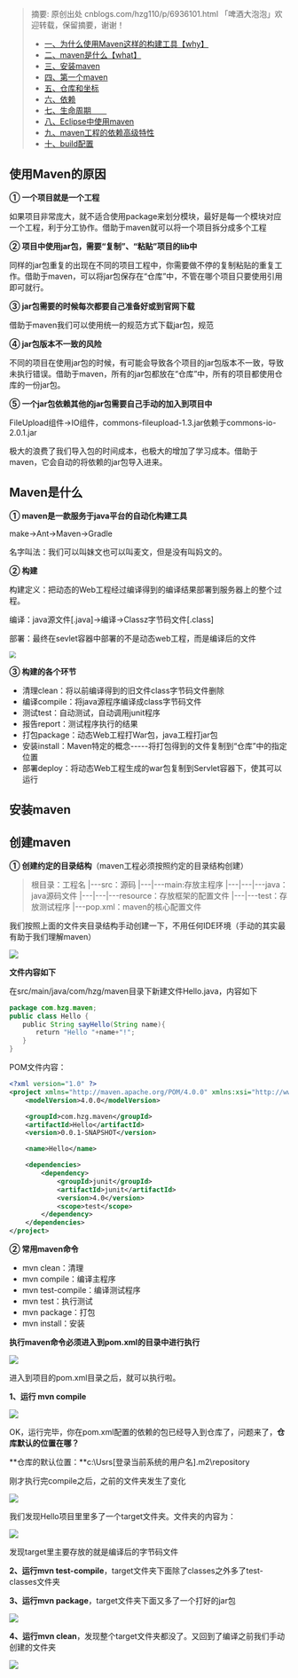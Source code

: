 > 摘要: 原创出处 cnblogs.com/hzg110/p/6936101.html 「啤酒大泡泡」欢迎转载，保留摘要，谢谢！
>
> - [一、为什么使用Maven这样的构建工具【why】](http://www.iocoder.cn/Fight/Maven-most-complete-tutorial-read-must-understand/)
> - [二、maven是什么【what】](http://www.iocoder.cn/Fight/Maven-most-complete-tutorial-read-must-understand/)
> - [三、安装maven](http://www.iocoder.cn/Fight/Maven-most-complete-tutorial-read-must-understand/)
> - [四、第一个maven](http://www.iocoder.cn/Fight/Maven-most-complete-tutorial-read-must-understand/)
> - [五、仓库和坐标](http://www.iocoder.cn/Fight/Maven-most-complete-tutorial-read-must-understand/)
> - [六、依赖](http://www.iocoder.cn/Fight/Maven-most-complete-tutorial-read-must-understand/)
> - [七、生命周期　　](http://www.iocoder.cn/Fight/Maven-most-complete-tutorial-read-must-understand/)
> - [八、Eclipse中使用maven](http://www.iocoder.cn/Fight/Maven-most-complete-tutorial-read-must-understand/)
> - [九、maven工程的依赖高级特性](http://www.iocoder.cn/Fight/Maven-most-complete-tutorial-read-must-understand/)
> - [十、build配置](http://www.iocoder.cn/Fight/Maven-most-complete-tutorial-read-must-understand/)

## 使用Maven的原因

**① 一个项目就是一个工程**

如果项目非常庞大，就不适合使用package来划分模块，最好是每一个模块对应一个工程，利于分工协作。借助于maven就可以将一个项目拆分成多个工程

**② 项目中使用jar包，需要“复制”、“粘贴”项目的lib中**

同样的jar包重复的出现在不同的项目工程中，你需要做不停的复制粘贴的重复工作。借助于maven，可以将jar包保存在“仓库”中，不管在哪个项目只要使用引用即可就行。

**③ jar包需要的时候每次都要自己准备好或到官网下载**

借助于maven我们可以使用统一的规范方式下载jar包，规范

**④ jar包版本不一致的风险**

不同的项目在使用jar包的时候，有可能会导致各个项目的jar包版本不一致，导致未执行错误。借助于maven，所有的jar包都放在“仓库”中，所有的项目都使用仓库的一份jar包。

**⑤ 一个jar包依赖其他的jar包需要自己手动的加入到项目中**

FileUpload组件->IO组件，commons-fileupload-1.3.jar依赖于commons-io-2.0.1.jar

极大的浪费了我们导入包的时间成本，也极大的增加了学习成本。借助于maven，它会自动的将依赖的jar包导入进来。

## Maven是什么

**① maven是一款服务于java平台的自动化构建工具**

make->Ant->Maven->Gradle

名字叫法：我们可以叫妹文也可以叫麦文，但是没有叫妈文的。

**② 构建**

构建定义：把动态的Web工程经过编译得到的编译结果部署到服务器上的整个过程。

编译：java源文件[.java]->编译->Classz字节码文件[.class]

部署：最终在sevlet容器中部署的不是动态web工程，而是编译后的文件

<img src="img\1.png" style="zoom:75%;" />

**③ 构建的各个环节**

- 清理clean：将以前编译得到的旧文件class字节码文件删除
- 编译compile：将java源程序编译成class字节码文件
- 测试test：自动测试，自动调用junit程序
- 报告report：测试程序执行的结果
- 打包package：动态Web工程打War包，java工程打jar包
- 安装install：Maven特定的概念-----将打包得到的文件复制到“仓库”中的指定位置
- 部署deploy：将动态Web工程生成的war包复制到Servlet容器下，使其可以运行

## 安装maven



## 创建maven

**① 创建约定的目录结构**（maven工程必须按照约定的目录结构创建）

> 根目录：工程名 |---src：源码 |---|---main:存放主程序 |---|---|---java：java源码文件 |---|---|---resource：存放框架的配置文件 |---|---test：存放测试程序 |---pop.xml：maven的核心配置文件

我们按照上面的文件夹目录结构手动创建一下，不用任何IDE环境（手动的其实最有助于我们理解maven）

![](img\2.png)

**文件内容如下**

在src/main/java/com/hzg/maven目录下新建文件Hello.java，内容如下

```java
package com.hzg.maven;
public class Hello {
　　public String sayHello(String name){
　　　　return "Hello "+name+"!";
　　}
}
```

POM文件内容：

```xml
<?xml version="1.0" ?>
<project xmlns="http://maven.apache.org/POM/4.0.0" xmlns:xsi="http://www.w3.org/2001/XMLSchema-instance" xsi:schemaLocation="http://maven.apache.org/POM/4.0.0 http://maven.apache.org/xsd/maven-4.0.0.xsd">
    <modelVersion>4.0.0</modelVersion>

    <groupId>com.hzg.maven</groupId>
    <artifactId>Hello</artifactId>
    <version>0.0.1-SNAPSHOT</version>

    <name>Hello</name>

    <dependencies>
        <dependency>
            <groupId>junit</groupId>
            <artifactId>junit</artifactId>
            <version>4.0</version>
            <scope>test</scope>
        </dependency>
    </dependencies>
</project>
```

**② 常用maven命令**

- mvn clean：清理
- mvn compile：编译主程序
- mvn test-compile：编译测试程序
- mvn test：执行测试
- mvn package：打包
- mvn install：安装

**执行maven命令必须进入到pom.xml的目录中进行执行**

![](img\3.png)

进入到项目的pom.xml目录之后，就可以执行啦。

**1、运行 mvn compile**

![](img\4.png)

OK，运行完毕，你在pom.xml配置的依赖的包已经导入到仓库了，问题来了，**仓库默认的位置在哪？**

**仓库的默认位置：**c:\Usrs[登录当前系统的用户名].m2\repository

刚才执行完compile之后，之前的文件夹发生了变化

![](img\5.png)

我们发现Hello项目里里多了一个target文件夹。文件夹的内容为：

![](img\6.png)

发现target里主要存放的就是编译后的字节码文件

**2、运行mvn test-compile**，target文件夹下面除了classes之外多了test-classes文件夹

**3、运行mvn package**，target文件夹下面又多了一个打好的jar包

![](img\7.png)

**4、运行mvn clean**，发现整个target文件夹都没了。又回到了编译之前我们手动创建的文件夹

![](img\8.png)